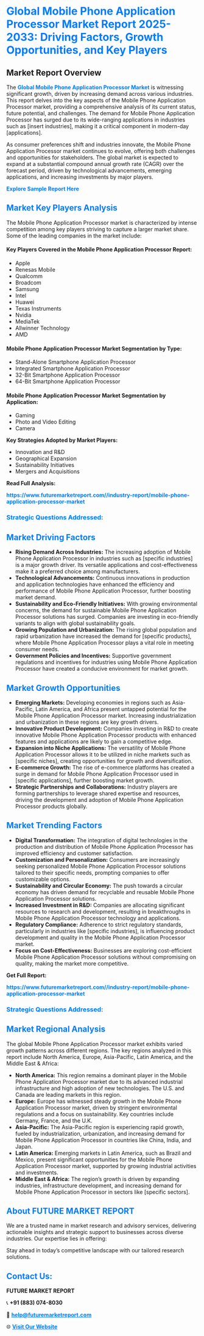 <h1 style="color: #007BFF;">Global Mobile Phone Application Processor Market Report 2025-2033: Driving Factors, Growth Opportunities, and Key Players</h1>

<section id="overview">
<h2>Market Report Overview</h2>
<p>The <a href="https://www.futuremarketreport.com//industry-report/mobile-phone-application-processor-market" style="color: #007BFF; text-decoration: none;"><strong>Global Mobile Phone Application Processor Market</strong></a> is witnessing significant growth, driven by increasing demand across various industries. This report delves into the key aspects of the Mobile Phone Application Processor market, providing a comprehensive analysis of its current status, future potential, and challenges. The demand for Mobile Phone Application Processor has surged due to its wide-ranging applications in industries such as [insert industries], making it a critical component in modern-day [applications].</p>
<p>As consumer preferences shift and industries innovate, the Mobile Phone Application Processor market continues to evolve, offering both challenges and opportunities for stakeholders. The global market is expected to expand at a substantial compound annual growth rate (CAGR) over the forecast period, driven by technological advancements, emerging applications, and increasing investments by major players.</p>
</section>

<section id="overview">
<p><a href="https://www.futuremarketreport.com//request-sample/reportId=76499" style="color: #007BFF; text-decoration: none;"><strong>Explore Sample Report Here</strong></a></p>
</section>

<section id="key-players">
<h2 style="color: #007BFF;">Market Key Players Analysis</h2>
<p>The Mobile Phone Application Processor market is characterized by intense competition among key players striving to capture a larger market share. Some of the leading companies in the market include:</p>
<h4>Key Players Covered in the Mobile Phone Application Processor Report:</h4>
<ul><li>Apple</li><li>Renesas Mobile</li><li>Qualcomm</li><li>Broadcom</li><li>Samsung</li><li>Intel</li><li>Huawei</li><li>Texas Instruments</li><li>Nvidia</li><li>MediaTek</li><li>Allwinner Technology</li><li>AMD</li></ul>
<h4>Mobile Phone Application Processor Market Segmentation by Type:</h4>
<ul><li>Stand-Alone Smartphone Application Processor</li><li>Integrated Smartphone Application Processor</li><li>32-Bit Smartphone Application Processor</li><li>64-Bit Smartphone Application Processor</li></ul>

<h4>Mobile Phone Application Processor Market Segmentation by Application:</h4>
<ul><li>Gaming</li><li>Photo and Video Editing</li><li>Camera</li></ul>
<p><strong>Key Strategies Adopted by Market Players:</strong></p>
<ul>
<li>Innovation and R&D</li>
<li>Geographical Expansion</li>
<li>Sustainability Initiatives</li>
<li>Mergers and Acquisitions</li>
</ul>
</section>

<section>
<p><strong>Read Full Analysis: </strong></p><a href="https://www.futuremarketreport.com//industry-report/mobile-phone-application-processor-market" style="color: #007BFF; text-decoration: none;"><strong>https://www.futuremarketreport.com//industry-report/mobile-phone-application-processor-market</strong></a>
<h3 style="color: #007BFF;">Strategic Questions Addressed:</h3>
</section>

<section id="driving-factors">
<h2 style="color: #007BFF;">Market Driving Factors</h2>
<ul>
<li><strong>Rising Demand Across Industries:</strong> The increasing adoption of Mobile Phone Application Processor in industries such as [specific industries] is a major growth driver. Its versatile applications and cost-effectiveness make it a preferred choice among manufacturers.</li>
<li><strong>Technological Advancements:</strong> Continuous innovations in production and application technologies have enhanced the efficiency and performance of Mobile Phone Application Processor, further boosting market demand.</li>
<li><strong>Sustainability and Eco-Friendly Initiatives:</strong> With growing environmental concerns, the demand for sustainable Mobile Phone Application Processor solutions has surged. Companies are investing in eco-friendly variants to align with global sustainability goals.</li>
<li><strong>Growing Population and Urbanization:</strong> The rising global population and rapid urbanization have increased the demand for [specific products], where Mobile Phone Application Processor plays a vital role in meeting consumer needs.</li>
<li><strong>Government Policies and Incentives:</strong> Supportive government regulations and incentives for industries using Mobile Phone Application Processor have created a conducive environment for market growth.</li>
</ul>
</section>

<section id="growth-opportunities">
<h2 style="color: #007BFF;">Market Growth Opportunities</h2>
<ul>
<li><strong>Emerging Markets:</strong> Developing economies in regions such as Asia-Pacific, Latin America, and Africa present untapped potential for the Mobile Phone Application Processor market. Increasing industrialization and urbanization in these regions are key growth drivers.</li>
<li><strong>Innovative Product Development:</strong> Companies investing in R&D to create innovative Mobile Phone Application Processor products with enhanced features and applications are likely to gain a competitive edge.</li>
<li><strong>Expansion into Niche Applications:</strong> The versatility of Mobile Phone Application Processor allows it to be utilized in niche markets such as [specific niches], creating opportunities for growth and diversification.</li>
<li><strong>E-commerce Growth:</strong> The rise of e-commerce platforms has created a surge in demand for Mobile Phone Application Processor used in [specific applications], further boosting market growth.</li>
<li><strong>Strategic Partnerships and Collaborations:</strong> Industry players are forming partnerships to leverage shared expertise and resources, driving the development and adoption of Mobile Phone Application Processor products globally.</li>
</ul>
</section>

<section id="trending-factors">
<h2 style="color: #007BFF;">Market Trending Factors</h2>
<ul>
<li><strong>Digital Transformation:</strong> The integration of digital technologies in the production and distribution of Mobile Phone Application Processor has improved efficiency and customer satisfaction.</li>
<li><strong>Customization and Personalization:</strong> Consumers are increasingly seeking personalized Mobile Phone Application Processor solutions tailored to their specific needs, prompting companies to offer customizable options.</li>
<li><strong>Sustainability and Circular Economy:</strong> The push towards a circular economy has driven demand for recyclable and reusable Mobile Phone Application Processor solutions.</li>
<li><strong>Increased Investment in R&D:</strong> Companies are allocating significant resources to research and development, resulting in breakthroughs in Mobile Phone Application Processor technology and applications.</li>
<li><strong>Regulatory Compliance:</strong> Adherence to strict regulatory standards, particularly in industries like [specific industries], is influencing product development and quality in the Mobile Phone Application Processor market.</li>
<li><strong>Focus on Cost-Effectiveness:</strong> Businesses are exploring cost-efficient Mobile Phone Application Processor solutions without compromising on quality, making the market more competitive.</li>
</ul>
</section>

<section>
<p><strong>Get Full Report: </strong></p><a href="https://www.futuremarketreport.com//industry-report/mobile-phone-application-processor-market" style="color: #007BFF; text-decoration: none;"><strong>https://www.futuremarketreport.com//industry-report/mobile-phone-application-processor-market</strong></a>
<h3 style="color: #007BFF;">Strategic Questions Addressed:</h3>
</section>


<section id="regional-analysis">
<h2 style="color: #007BFF;">Market Regional Analysis</h2>
<p>The global Mobile Phone Application Processor market exhibits varied growth patterns across different regions. The key regions analyzed in this report include North America, Europe, Asia-Pacific, Latin America, and the Middle East & Africa:</p>
<ul>
<li><strong>North America:</strong> This region remains a dominant player in the Mobile Phone Application Processor market due to its advanced industrial infrastructure and high adoption of new technologies. The U.S. and Canada are leading markets in this region.</li>
<li><strong>Europe:</strong> Europe has witnessed steady growth in the Mobile Phone Application Processor market, driven by stringent environmental regulations and a focus on sustainability. Key countries include Germany, France, and the U.K.</li>
<li><strong>Asia-Pacific:</strong> The Asia-Pacific region is experiencing rapid growth, fueled by industrialization, urbanization, and increasing demand for Mobile Phone Application Processor in countries like China, India, and Japan.</li>
<li><strong>Latin America:</strong> Emerging markets in Latin America, such as Brazil and Mexico, present significant opportunities for the Mobile Phone Application Processor market, supported by growing industrial activities and investments.</li>
<li><strong>Middle East & Africa:</strong> The region’s growth is driven by expanding industries, infrastructure development, and increasing demand for Mobile Phone Application Processor in sectors like [specific sectors].</li>
</ul>
</section>

<footer>
<h2 style="color: #007BFF;">About FUTURE MARKET REPORT</h2>
<p>We are a trusted name in market research and advisory services, delivering actionable insights and strategic support to businesses across diverse industries. Our expertise lies in offering:</p>

<p>Stay ahead in today’s competitive landscape with our tailored research solutions.</p>

<h2 style="color: #007BFF;">Contact Us:</h2>
<p><strong>FUTURE MARKET REPORT</strong></p>
<p>📞 <strong>+91 (883) 074-8030</strong></p>
<p>📧 <strong><a href="mailto:help@futuremarketreport.com" style="color: #007BFF;">help@futuremarketreport.com</a></strong></p>
<p>🌐 <strong><a href="https://www.futuremarketreport.com/" style="color: #007BFF;">Visit Our Website</a></strong></p>
</footer>